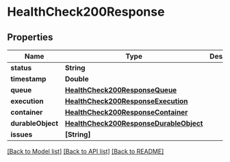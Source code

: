 # HealthCheck200Response

## Properties
Name | Type | Description | Notes
------------ | ------------- | ------------- | -------------
**status** | **String** |  | 
**timestamp** | **Double** |  | 
**queue** | [**HealthCheck200ResponseQueue**](HealthCheck200ResponseQueue.md) |  | 
**execution** | [**HealthCheck200ResponseExecution**](HealthCheck200ResponseExecution.md) |  | 
**container** | [**HealthCheck200ResponseContainer**](HealthCheck200ResponseContainer.md) |  | 
**durableObject** | [**HealthCheck200ResponseDurableObject**](HealthCheck200ResponseDurableObject.md) |  | 
**issues** | **[String]** |  | 

[[Back to Model list]](../README.md#documentation-for-models) [[Back to API list]](../README.md#documentation-for-api-endpoints) [[Back to README]](../README.md)


